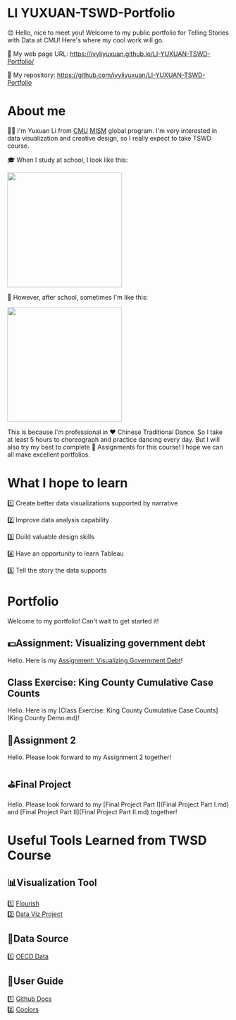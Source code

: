 # LI YUXUAN-TSWD-Portfolio
😊 Hello, nice to meet you! Welcome to my public portfolio for Telling Stories with Data at CMU! Here's where my cool work will go. 

🔗 My web page URL: https://ivyliyuxuan.github.io/LI-YUXUAN-TSWD-Portfolio/
  
📑 My repository: https://github.com/ivyliyuxuan/LI-YUXUAN-TSWD-Portfolio

# About me
👩‍🎓 I'm Yuxuan Li from [CMU](https://www.cmu.edu) [MISM](https://www.heinz.cmu.edu/programs/information-systems-management-master/) global program. I'm very interested in data visualization and creative design, so I really expect to take TSWD course. 

🎓 When I study at school, I look like this:

<img src="https://user-images.githubusercontent.com/107164906/213944188-4cb9a356-0005-4c5d-bb8b-e9aa18e2b2f6.jpg" width="260"/>

👀 However, after school, sometimes I'm like this:

<img src="https://user-images.githubusercontent.com/107164906/213944115-867bce1c-faa0-4f65-bdf5-cc4594a57a9d.jpg" width="260"/>

This is because I'm professional in ❤️ Chinese Traditional Dance. So I take at least 5 hours to choreograph and practice dancing every day. But I will also try my best to complete 💙 Assignments for this course! I hope we can all make excellent portfolios.

# What I hope to learn
1️⃣ Create better data visualizations supported by narrative

2️⃣ Improve data analysis capability

3️⃣ Duild valuable design skills

4️⃣ Have an opportunity to learn Tableau

5️⃣ Tell the story the data supports

# Portfolio
Welcome to my portfolio! Can't wait to get started it!

## 💵Assignment: Visualizing government debt 
Hello. Here is my [Assignment: Visualizing Government Debt](/dataviz2.md)!

## Class Exercise: King County Cumulative Case Counts
Hello. Here is my [Class Exercise: King County Cumulative Case Counts](King County Demo.md)!

## 📝Assignment 2 
Hello. Please look forward to my Assignment 2 together!

## ⛳Final Project 
Hello. Please look forward to my [Final Project Part I](Final Project Part I.md) and [Final Project Part II](Final Project Part II.md) together!

# Useful Tools Learned from TWSD Course
## 📊Visualization Tool
1️⃣ [Flourish](https://flourish.studio/) <br>
2️⃣ [Data Viz Project](https://datavizproject.com/) <br>
## 📑Data Source
1️⃣ [OECD Data](https://data.oecd.org/) <br>
## 📔User Guide
1️⃣ [Github Docs](https://docs.github.com/en/get-started) <br>
2️⃣ [Coolors](https://coolors.co/palettes/trending) <br>

